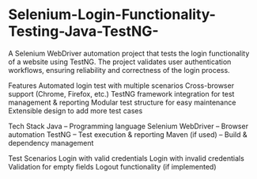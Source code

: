 # Selenium-Login-Functionality-Testing-Java-TestNG-
A Selenium WebDriver automation project that tests the login functionality of a website using TestNG. The project validates user authentication workflows, ensuring reliability and correctness of the login process.

Features
 Automated login test with multiple scenarios
 Cross-browser support (Chrome, Firefox, etc.)
 TestNG framework integration for test management & reporting
 Modular test structure for easy maintenance
 Extensible design to add more test cases

Tech Stack
Java – Programming language
Selenium WebDriver – Browser automation
TestNG – Test execution & reporting
Maven (if used) – Build & dependency management

Test Scenarios
Login with valid credentials
Login with invalid credentials
Validation for empty fields
Logout functionality (if implemented)
